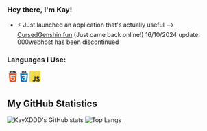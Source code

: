 ### Hey there, I'm Kay!

- ⚡ Just launched an application that's actually useful --> [CursedGenshin.fun](https://cursedgenshinfun.000webhostapp.com/) (Just came back online!)
16/10/2024 update: 000webhost has been discontinued


### Languages I Use:
<img align="left" alt="HTML5" width="26px" src="https://raw.githubusercontent.com/github/explore/80688e429a7d4ef2fca1e82350fe8e3517d3494d/topics/html/html.png" />
<img align="left" alt="CSS3" width="26px" src="https://raw.githubusercontent.com/github/explore/80688e429a7d4ef2fca1e82350fe8e3517d3494d/topics/css/css.png" />
<img align="left" alt="JavaScript" width="26px" src="https://raw.githubusercontent.com/github/explore/80688e429a7d4ef2fca1e82350fe8e3517d3494d/topics/javascript/javascript.png" />

<br />
<br />

## My GitHub Statistics
![KayXDDD's GitHub stats](https://github-readme-stats.vercel.app/api?username=okay9ks&show_icons=true&theme=great-gatsby)
![Top Langs](https://github-readme-stats.vercel.app/api/top-langs/?username=okay9ks&hide=TeX&layout=compact&bg_color=30,FFAE00,FFC039&title_color=000000&text_color=000000)
